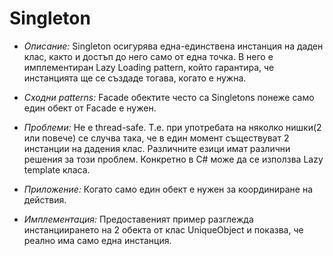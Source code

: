 # Singleton

* _Описание:_
      Singleton осигурява една-единствена инстанция на даден клас, както и достъп до него само от една точка.
      В него е имплементиран Lazy Loading pattern, който гарантира, че инстанцията ще се създаде тогава, когато е нужна.

* _Сходни patterns:_
      Facade обектите често са Singletons понеже само един обект от Facade е нужен.

* _Проблеми:_
      Не е thread-safe. Т.е. при употребата на няколко нишки(2 или повече) се случва така, че
      в един момент съществуват 2 инстанции на дадения клас. Различните езици имат различни решения за този проблем.
      Конкретно в C# може да се използва Lazy<T> template класа.
      
* _Приложение:_
      Когато само един обект е нужен за координиране на действия.
      
* _Имплементация:_
      Предоставеният пример разглежда инстанциирането на 2 обекта от клас UniqueObject и показва,
      че реално има само една инстанция. 


